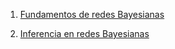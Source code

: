 1. [Fundamentos de redes Bayesianas](https://www.youtube.com/watch?v=yS7hyFiwnPs)

2. [Inferencia en redes Bayesianas](https://www.youtube.com/watch?v=TuGDMj43ehw)
 

